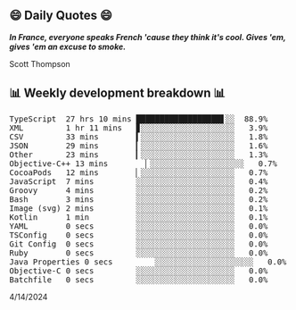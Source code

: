 ## 😄 Daily Quotes 😄

_**In France, everyone speaks French 'cause they think it's cool. Gives 'em, gives 'em an excuse to smoke.**_

Scott Thompson



## 📊 Weekly development breakdown 📊

<pre>TypeScript  27 hrs 10 mins ██████████████████▋░░  88.9%
XML         1 hr 11 mins   ▊░░░░░░░░░░░░░░░░░░░░   3.9%
CSV         33 mins        ▍░░░░░░░░░░░░░░░░░░░░   1.8%
JSON        29 mins        ▎░░░░░░░░░░░░░░░░░░░░   1.6%
Other       23 mins        ▎░░░░░░░░░░░░░░░░░░░░   1.3%
Objective-C++ 13 mins        ▏░░░░░░░░░░░░░░░░░░░░   0.7%
CocoaPods   12 mins        ▏░░░░░░░░░░░░░░░░░░░░   0.7%
JavaScript  7 mins         ░░░░░░░░░░░░░░░░░░░░░   0.4%
Groovy      4 mins         ░░░░░░░░░░░░░░░░░░░░░   0.2%
Bash        3 mins         ░░░░░░░░░░░░░░░░░░░░░   0.2%
Image (svg) 2 mins         ░░░░░░░░░░░░░░░░░░░░░   0.1%
Kotlin      1 min          ░░░░░░░░░░░░░░░░░░░░░   0.1%
YAML        0 secs         ░░░░░░░░░░░░░░░░░░░░░   0.0%
TSConfig    0 secs         ░░░░░░░░░░░░░░░░░░░░░   0.0%
Git Config  0 secs         ░░░░░░░░░░░░░░░░░░░░░   0.0%
Ruby        0 secs         ░░░░░░░░░░░░░░░░░░░░░   0.0%
Java Properties 0 secs         ░░░░░░░░░░░░░░░░░░░░░   0.0%
Objective-C 0 secs         ░░░░░░░░░░░░░░░░░░░░░   0.0%
Batchfile   0 secs         ░░░░░░░░░░░░░░░░░░░░░   0.0%</pre>

4/14/2024